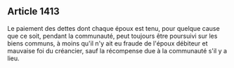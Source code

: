 Article 1413
----
Le paiement des dettes dont chaque époux est tenu, pour quelque cause que ce
soit, pendant la communauté, peut toujours être poursuivi sur les biens communs,
à moins qu'il n'y ait eu fraude de l'époux débiteur et mauvaise foi du
créancier, sauf la récompense due à la communauté s'il y a lieu.
